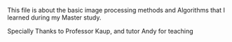 This file is about the basic image processing methods and
Algorithms that I learned during my Master study.

Specially Thanks to Professor Kaup, and tutor Andy for teaching